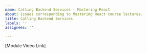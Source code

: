 ```yaml
---
name: Calling Backend Services - Mastering React
about: Issues corresponding to Mastering React course lectures.
title: Calling Backend Services
labels: ''
assignees: ''

---
```


[Module Video Link]
